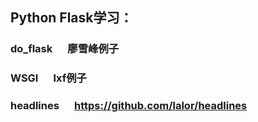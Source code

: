 ## Python Flask学习：
### do_flask &emsp; 廖雪峰例子
### WSGI &emsp; lxf例子
### headlines &emsp; https://github.com/lalor/headlines
